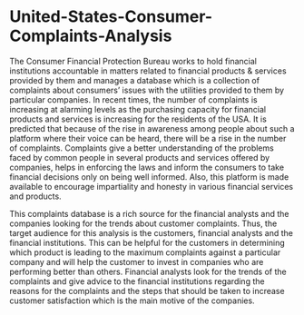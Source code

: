 # United-States-Consumer-Complaints-Analysis

The Consumer Financial Protection Bureau works to hold financial institutions accountable in matters related to financial products & services provided by them and manages a database which is a collection of complaints about consumers’ issues with the utilities provided to them by particular companies.
In recent times, the number of complaints is increasing at alarming levels as the purchasing capacity for financial products and services is increasing for the residents of the USA. It is predicted that because of the rise in awareness among people about such a platform where their voice can be heard, there will be a rise in the number of complaints.
Complaints give a better understanding of the problems faced by common people in several products and services offered by companies, helps in enforcing the laws and inform the consumers to take financial decisions only on being well informed. Also, this platform is made available to encourage impartiality and honesty in various financial services and products.

This complaints database is a rich source for the financial analysts and the companies looking for the trends about customer complaints. Thus, the target audience for this analysis is the customers, financial analysts and the financial institutions. This can be helpful for the customers in determining which product is leading to the maximum complaints against a particular company and will help the customer to invest in companies who are performing better than others. Financial analysts look for the trends of the complaints and give advice to the financial institutions regarding the reasons for the complaints and the steps that should be taken to increase customer satisfaction which is the main motive of the companies.
